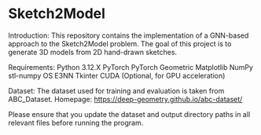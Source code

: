 # Sketch2Model
Introduction: 
This repository contains the implementation of a GNN-based approach to the Sketch2Model problem. The goal of this project is to generate 3D models from 2D hand-drawn sketches.

Requirements: 
Python 3.12.X
PyTorch
PyTorch Geometric
Matplotlib
NumPy
stl-numpy
OS
E3NN
Tkinter
CUDA (Optional, for GPU acceleration)

Dataset: 
The dataset used for training and evaluation is taken from ABC_Dataset.
Homepage: https://deep-geometry.github.io/abc-dataset/

Please ensure that you update the dataset and output directory paths in all relevant files before running the program.
